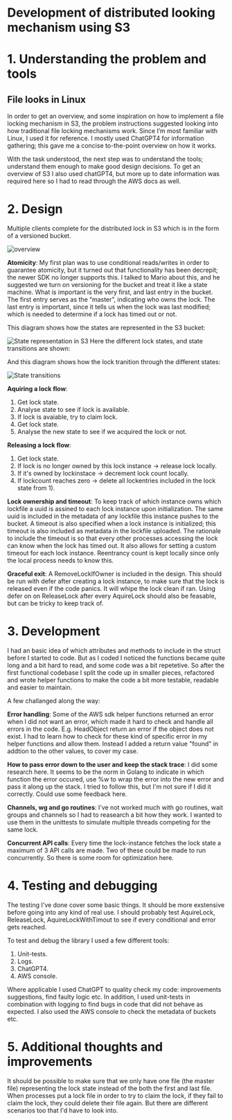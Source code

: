 # Development of distributed looking mechanism using S3

# 1. Understanding the problem and tools

## File looks in Linux

In order to get an overview, and some inspiration on how to implement a file locking mechanism in S3, the problem instructions suggested looking into how traditional file locking mechanisms work. Since I’m most familiar with Linux, I used it for reference. I mostly used ChatGPT4 for information gathering; this gave me a concise to-the-point overview on how it works.

With the task understood, the next step was to understand the tools; understand them enough to make good design decisions. To get an overview of S3 I also used chatGPT4, but more up to date information was required here so I had to read through the AWS docs as well.

# 2. Design

Multiple clients complete for the distributed lock in S3 which is in the form of a versioned bucket.

![overview](diagrams/overview.drawio.png)


**Atomicity**:
My first plan was to use conditional reads/writes in order to guarantee atomicity, but it turned out that functionality has been decrepit; the newer SDK no longer supports this. I talked to Mario about this, and he suggested we turn on versioning for the bucket and treat it like a state machine. What is important is the very first, and last entry in the bucket. The first entry serves as the “master”, indicating who owns the lock. The last entry is important, since it tells us when the lock was last modified; which is needed to determine if a lock has timed out or not.


This diagram shows how the states are represented in the S3 bucket:

![State representation in S3](diagrams/bucket_representation.drawio.png)
Here the different lock states, and state transitions are shown:




And this diagram shows how the lock tranition through the different states:

![State transitions](diagrams/state_transitions.drawio.png)


**Aquiring a lock flow**:
1. Get lock state.
2. Analyse state to see if lock is available.
3. If lock is avaiable, try to claim lock.
4. Get lock state.
5. Analyse the new state to see if we acquired the lock or not.

**Releasing a lock flow**:
1. Get lock state.
2. If lock is no longer owned by this lock instance -> release lock locally.
3. If it's owned by lockinstace -> decrement lock count locally.
4. If lockcount reaches zero -> delete all lockentries included in the lock state from 1).

**Lock ownership and timeout**:
To keep track of which instance owns which lockfile a uuid is assined to each lock instance upon initialization. The same uuid is included in the metadata of any lockfile this instance pushes to the bucket. A timeout is also specified when a lock instance is initialized; this timeout is also included as metadata in the lockfile uploaded. The rationale to include the timeout is so that every other processes accessing the lock can know when the lock has timed out. It also allows for setting a custom timeout for each lock instance. Reentrancy count is kept locally since only the local process needs to know this.

**Graceful exit**:
A RemoveLockIfOwner is included in the design. This should be run with defer after creating a lock instance, to make sure that the lock is released even if the code panics. It will whipe the lock clean if ran. Using defer on on ReleaseLock after every AquireLock should also be feasable, but can be tricky to keep track of.

# 3. Development

I had an basic idea of which attributes and methods to include in the struct before I started to code. But as I coded I noticed the functions became quite long and a bit hard to read, and some code was a bit repetetive. So after the first functional codebase I split the code up in smaller pieces, refactored and wrote helper functions to make the code a bit more testable, readable and easier to maintain.

A few challanged along the way:

**Error handling**:
Some of the AWS sdk helper functions returned an error when I did not want an error, which made it hard to check and handle all errors in the code. E.g. HeadObject return an error if the object does not exist. I had to learn how to check for these kind of specific error in my helper functions and allow them. Instead I added a return value "found" in addtion to the other values, to cover my case.

**How to pass error down to the user and keep the stack trace**:
I did some research here. It seems to be the norm in Golang to indicate in which function the error occured, use %w to wrap the error into the new error and pass it along up the stack. I tried to follow this, but I'm not sure if I did it correctly. Could use some feedback here.

**Channels, wg and go routines**:
I've not worked much with go routines, wait groups and channels so I had to reasearch a bit how they work. I wanted to use them in the unittests to simulate multiple threads competing for the same lock.

**Concurrent API calls**:
Every time the lock-instance fetches the lock state a maximum of 3 API calls are made. Two of these could be made to run concurrently.
So there is some room for optimization here.


# 4. Testing and debugging 

The testing I've done cover some basic things. It should be more exstensive before going into any kind of real use.
I should probably test AquireLock, ReleaseLock, AquireLockWithTimout to see if every conditional and error gets reached.

To test and debug the library I used a few different tools:

1. Unit-tests.
1. Logs.
1. ChatGPT4.
1. AWS console.

Where applicable I used ChatGPT to quality check my code: improvements suggestions, find faulty logic etc. In addition, I used unit-tests in combination with logging to find bugs in code that did not behave as expected. I also used the AWS console to check the metadata of buckets etc.
 

# 5. Additional thoughts and improvements

It should be possible to make sure that we only have one file (the master file) representing the lock state instead of the both the first and last file. When processes put a lock file in order to try to claim the lock, if they fail to claim the lock, they could delete their file again. But there are different scenarios too that I'd have to look into.
